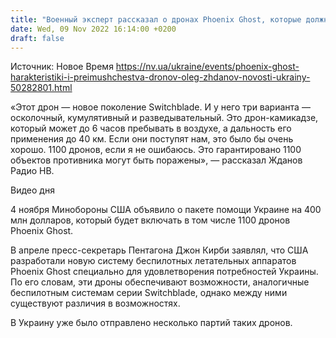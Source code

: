 ```yaml
---
title: "Военный эксперт рассказал о дронах Phoenix Ghost, которые должна получить Украина"
date: Wed, 09 Nov 2022 16:14:00 +0200
draft: false
---
```

Источник: Новое Время https://nv.ua/ukraine/events/phoenix-ghost-harakteristiki-i-preimushchestva-dronov-oleg-zhdanov-novosti-ukrainy-50282801.html


«Этот дрон — новое поколение Switchblade. И у него три варианта — осколочный, кумулятивный и разведывательный. Это дрон-камикадзе, который может до 6 часов пребывать в воздухе, а дальность его применения до 40 км. Если они поступят нам, это было бы очень хорошо. 1100 дронов, если я не ошибаюсь. Это гарантировано 1100 объектов противника могут быть поражены», — рассказал Жданов Радио НВ.

 Видео дня   

4 ноября Минобороны США объявило о пакете помощи Украине на 400 млн долларов, который будет включать в том числе 1100 дронов Phoenix Ghost.

В апреле пресс-секретарь Пентагона Джон Кирби заявлял, что США разработали новую систему беспилотных летательных аппаратов Phoenix Ghost специально для удовлетворения потребностей Украины. По его словам, эти дроны обеспечивают возможности, аналогичные беспилотным системам серии Switchblade, однако между ними существуют различия в возможностях.

В Украину уже было отправлено несколько партий таких дронов.
